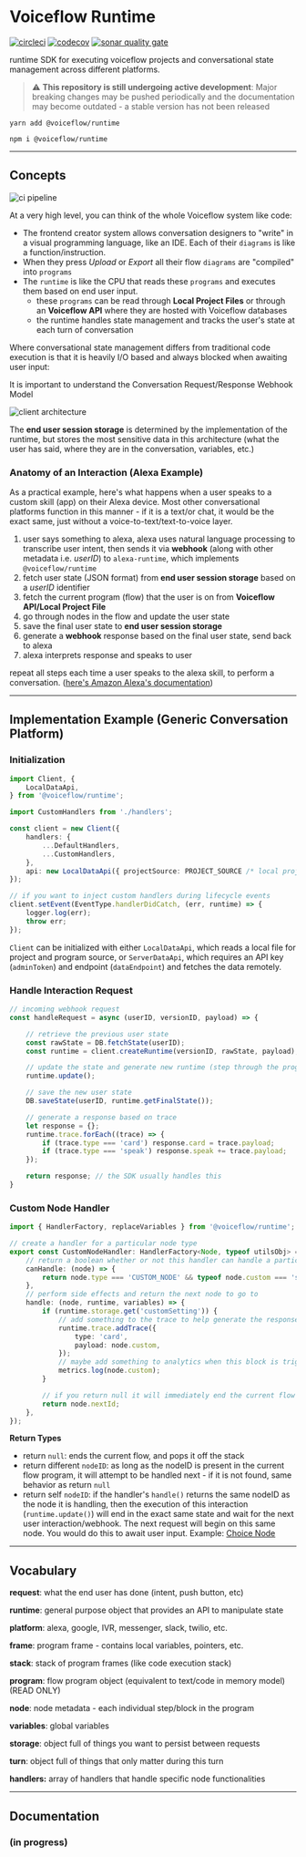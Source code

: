 # Voiceflow Runtime

[![circleci](https://circleci.com/gh/voiceflow/runtime/tree/master.svg?style=shield)](https://circleci.com/gh/voiceflow/runtime/tree/master)
[![codecov](https://codecov.io/gh/voiceflow/runtime/branch/master/graph/badge.svg)](https://codecov.io/gh/voiceflow/runtime)
[![sonar quality gate](https://sonarcloud.io/api/project_badges/measure?project=voiceflow_runtime&metric=alert_status)](https://sonarcloud.io/dashboard?id=voiceflow_runtime)

runtime SDK for executing voiceflow projects and conversational state management across different platforms.

> ⚠️ **This repository is still undergoing active development**: Major breaking changes may be pushed periodically and the documentation may become outdated - a stable version has not been released

`yarn add @voiceflow/runtime`

`npm i @voiceflow/runtime`

---

## Concepts

![ci pipeline](https://user-images.githubusercontent.com/5643574/99609472-fa5f6880-29dd-11eb-8635-7f8496ddd7de.png)

At a very high level, you can think of the whole Voiceflow system like code:
* The frontend creator system allows conversation designers to "write" in a visual programming language, like an IDE. Each of their `diagrams` is like a function/instruction.
* When they press *Upload* or *Export* all their flow `diagrams` are "compiled" into `programs`
* The `runtime` is like the CPU that reads these `programs` and executes them based on end user input.
	* these `programs` can be read through **Local Project Files** or through an **Voiceflow API** where they are hosted with Voiceflow databases
	* the runtime handles state management and tracks the user's state at each turn of conversation

Where conversational state management differs from traditional code execution is that it is heavily I/O based and always blocked when awaiting user input:

It is important to understand the Conversation Request/Response Webhook Model

![client architecture](https://user-images.githubusercontent.com/5643574/99591510-e7886c00-29bc-11eb-83b2-843f75ff3cac.png)

The **end user session storage** is determined by the implementation of the runtime, but stores the most sensitive data in this architecture (what the user has said, where they are in the conversation, variables, etc.)

### Anatomy of an Interaction (Alexa Example)
As a practical example, here's what happens when a user speaks to a custom skill (app) on their Alexa device. Most other conversational platforms function in this manner - if it is a text/or chat, it would be the exact same, just without a voice-to-text/text-to-voice layer.

1. user says something to alexa, alexa uses natural language processing to transcribe user intent, then sends it via **webhook** (along with other metadata i.e. _userID_) to `alexa-runtime`, which implements `@voiceflow/runtime`
2. fetch user state (JSON format) from **end user session storage** based on a _userID_ identifier
3. fetch the current program (flow) that the user is on from **Voiceflow API/Local Project File**
4. go through nodes in the flow and update the user state
5. save the final user state to **end user session storage**
6. generate a **webhook** response based on the final user state, send back to alexa
7. alexa interprets response and speaks to user

repeat all steps each time a user speaks to the alexa skill, to perform a conversation.
([here's Amazon Alexa's documentation](https://developer.amazon.com/en-US/docs/alexa/custom-skills/request-and-response-json-reference.html))

---

## Implementation Example (Generic Conversation Platform)

### Initialization
```ts
import Client, {
	LocalDataApi,
} from '@voiceflow/runtime';

import CustomHandlers from './handlers';

const client = new Client({
	handlers: {
		...DefaultHandlers,
		...CustomHandlers,
	},
	api: new LocalDataApi({ projectSource: PROJECT_SOURCE /* local project file */ }),
});

// if you want to inject custom handlers during lifecycle events
client.setEvent(EventType.handlerDidCatch, (err, runtime) => {
	logger.log(err);
	throw err;
});
```

`Client` can be initialized with either `LocalDataApi`, which reads a local file for project and program source, or `ServerDataApi`, which requires an API key (`adminToken`) and endpoint (`dataEndpoint`) and fetches the data remotely.


### Handle Interaction Request
```ts
// incoming webhook request
const handleRequest = async (userID, versionID, payload) => {

	// retrieve the previous user state
	const rawState = DB.fetchState(userID);
	const runtime = client.createRuntime(versionID, rawState, payload);

	// update the state and generate new runtime (step through the program)
	runtime.update();

	// save the new user state
	DB.saveState(userID, runtime.getFinalState());

	// generate a response based on trace
	let response = {};
	runtime.trace.forEach((trace) => {
		if (trace.type === 'card') response.card = trace.payload;
		if (trace.type === 'speak') response.speak += trace.payload;
	});

	return response; // the SDK usually handles this
}
```

### Custom Node Handler
```ts
import { HandlerFactory, replaceVariables } from '@voiceflow/runtime';

// create a handler for a particular node type
export const CustomNodeHandler: HandlerFactory<Node, typeof utilsObj> = (utils) => ({
	// return a boolean whether or not this handler can handle a particular node
	canHandle: (node) => {
		return node.type === 'CUSTOM_NODE' && typeof node.custom === 'string';
	},
	// perform side effects and return the next node to go to
	handle: (node, runtime, variables) => {
		if (runtime.storage.get('customSetting')) {
			// add something to the trace to help generate the response
			runtime.trace.addTrace({
				type: 'card',
				payload: node.custom,
			});
			// maybe add something to analytics when this block is triggered
			metrics.log(node.custom);
		}

		// if you return null it will immediately end the current flow
		return node.nextId;
	},
});
```
**Return Types**
* return `null`: ends the current flow, and pops it off the stack
* return different `nodeID`: as long as the nodeID is present in the current flow program, it will attempt to be handled next - if it is not found, same behavior as return `null`
* return self `nodeID`: if the handler's `handle()` returns the same nodeID as the node it is handling, then the execution of this interaction (`runtime.update()`) will end in the exact same state and wait for the next user interaction/webhook. The next request will begin on this same node. You would do this to await user input. Example: [Choice Node](https://github.com/voiceflow/alexa-runtime/blob/master/lib/services/voiceflow/handlers/interaction.ts)

---
## Vocabulary

**request**: what the end user has done (intent, push button, etc)

**runtime**: general purpose object that provides an API to manipulate state

**platform**: alexa, google, IVR, messenger, slack, twilio, etc.

**frame**: program frame - contains local variables, pointers, etc.

**stack**: stack of program frames (like code execution stack)

**program**: flow program object (equivalent to text/code in memory model) (READ ONLY)

**node**: node metadata - each individual step/block in the program

**variables**: global variables

**storage**: object full of things you want to persist between requests

**turn**: object full of things that only matter during this turn

**handlers:** array of handlers that handle specific node functionalities

---
## Documentation

### (in progress)
